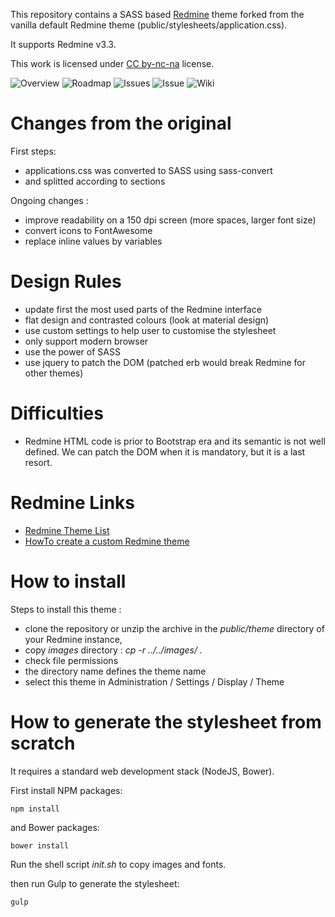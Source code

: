 This repository contains a SASS based [Redmine](http://www.redmine.org) theme forked from the vanilla default Redmine theme (public/stylesheets/application.css).

It supports Redmine v3.3.

This work is licensed under [CC by-nc-na](https://creativecommons.org/licenses/by-nc-sa/4.0/) license.

![Overview](https://github.com/FabriceSalvaire/redmine-improved-theme/raw/master/screenshots/redmine-project-overview.png)
![Roadmap](https://github.com/FabriceSalvaire/redmine-improved-theme/raw/master/screenshots/redmine-project-roadmap.png)
![Issues](https://github.com/FabriceSalvaire/redmine-improved-theme/raw/master/screenshots/redmine-project-issues.png)
![Issue](https://github.com/FabriceSalvaire/redmine-improved-theme/raw/master/screenshots/redmine-project-issue.png)
![Wiki](https://github.com/FabriceSalvaire/redmine-improved-theme/raw/master/screenshots/redmine-project-wiki.png)

# Changes from the original

First steps:

* applications.css was converted to SASS using sass-convert
* and splitted according to sections

Ongoing changes :

* improve readability on a 150 dpi screen (more spaces, larger font size)
* convert icons to FontAwesome
* replace inline values by variables

# Design Rules

* update first the most used parts of the Redmine interface
* flat design and contrasted colours (look at material design)
* use custom settings to help user to customise the stylesheet
* only support modern browser
* use the power of SASS
* use jquery to patch the DOM (patched erb would break Redmine for other themes)

# Difficulties

* Redmine HTML code is prior to Bootstrap era and its semantic is not well defined. We can patch the DOM when it is mandatory, but it is a last resort.

# Redmine Links

* [Redmine Theme List](http://www.redmine.org/projects/redmine/wiki/Theme_List)
* [HowTo create a custom Redmine theme](http://www.redmine.org/projects/redmine/wiki/howto_create_a_custom_redmine_theme)

# How to install

Steps to install this theme :

* clone the repository or unzip the archive in the *public/theme* directory of your Redmine instance,
* copy *images* directory : *cp -r ../../images/ .*
* check file permissions
* the directory name defines the theme name
* select this theme in Administration / Settings / Display / Theme

# How to generate the stylesheet from scratch

It requires a standard web development stack (NodeJS, Bower).

First install NPM packages:

    npm install

and Bower packages:

    bower install

Run the shell script *init.sh* to copy images and fonts.

then run Gulp to generate the stylesheet:

    gulp
